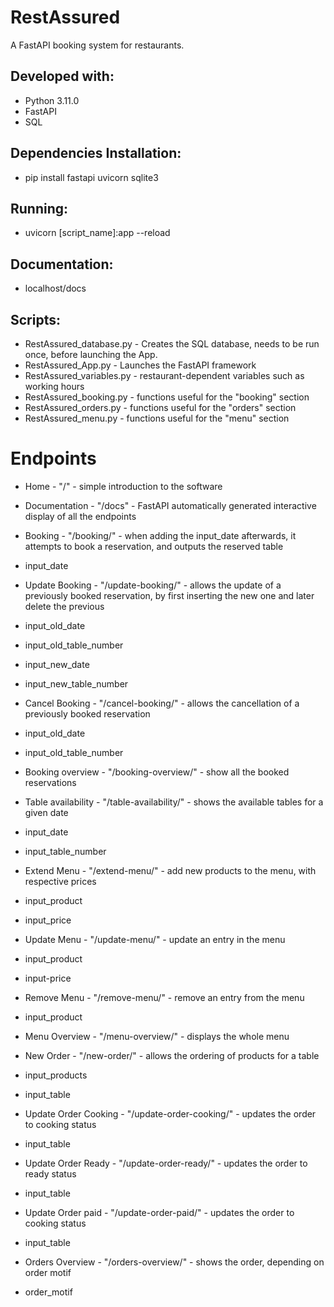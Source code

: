 # RestAssured

A FastAPI booking system for restaurants.

## Developed with:
- Python 3.11.0
- FastAPI
- SQL

## Dependencies Installation:
- pip install fastapi uvicorn sqlite3

## Running:
- uvicorn [script_name]:app --reload 

## Documentation:
- localhost/docs

## Scripts:
- RestAssured_database.py - Creates the SQL database, needs to be run once, before launching the App.
- RestAssured_App.py - Launches the FastAPI framework
- RestAssured_variables.py - restaurant-dependent variables such as working hours
- RestAssured_booking.py - functions useful for the "booking" section
- RestAssured_orders.py - functions useful for the "orders" section
- RestAssured_menu.py - functions useful for the "menu" section

# Endpoints
- Home - "/" - simple introduction to the software

- Documentation - "/docs" - FastAPI automatically generated interactive display of all the endpoints

- Booking - "/booking/" - when adding the input_date afterwards, it attempts to book a reservation, and outputs the reserved table
 - input_date

- Update Booking - "/update-booking/" - allows the update of a previously booked reservation, by first inserting the new one and later delete the previous
 - input_old_date
 - input_old_table_number
 - input_new_date
 - input_new_table_number 

- Cancel Booking - "/cancel-booking/" - allows the cancellation of a previously booked reservation
 - input_old_date
 - input_old_table_number

- Booking overview - "/booking-overview/" - show all the booked reservations

- Table availability - "/table-availability/" - shows the available tables for a given date
 - input_date
 - input_table_number 

- Extend Menu - "/extend-menu/" - add new products to the menu, with respective prices
 - input_product
 - input_price

- Update Menu - "/update-menu/" - update an entry in the menu
 - input_product
 - input-price

- Remove Menu - "/remove-menu/" - remove an entry from the menu
 - input_product

- Menu Overview - "/menu-overview/" - displays the whole menu

- New Order - "/new-order/" - allows the ordering of products for a table
 - input_products
 - input_table

- Update Order Cooking - "/update-order-cooking/" - updates the order to cooking status
 - input_table

- Update Order Ready - "/update-order-ready/" - updates the order to ready status
 - input_table

- Update Order paid - "/update-order-paid/" - updates the order to cooking status
 - input_table

- Orders Overview - "/orders-overview/" - shows the order, depending on order motif
 - order_motif